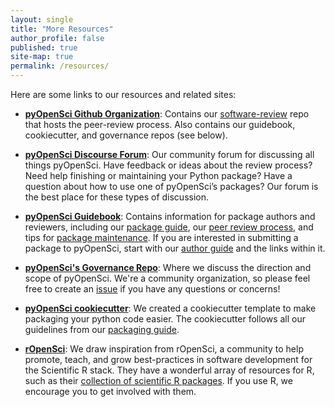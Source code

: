 ```yaml
---
layout: single
title: "More Resources"
author_profile: false
published: true
site-map: true
permalink: /resources/
---
```


Here are some links to our resources and related sites:

* [**pyOpenSci Github Organization**](https://github.com/pyOpenSci): Contains our [software-review](https://github.com/pyOpenSci/software-review) repo that hosts the peer-review process. Also contains our guidebook, cookiecutter, and governance repos (see below).

* [**pyOpenSci Discourse Forum**](https://pyopensci.discourse.group/): Our community forum for discussing all things pyOpenSci. Have feedback or ideas about the review process? Need help finishing or maintaining your Python package? Have a question about how to use one of pyOpenSci’s packages? Our forum is the best place for these types of discussion.

* [**pyOpenSci Guidebook**](https://www.pyopensci.org/contributing-guide/intro): Contains information for package authors and reviewers, including our [package guide](https://www.pyopensci.org/contributing-guide/authoring/index.html#packaging-guide), our [peer review process](https://www.pyopensci.org/contributing-guide/intro.html), and tips for [package maintenance](https://www.pyopensci.org/contributing-guide/open-source-software-peer-review/policies-guidelines.html?highlight=ownership%20maintenance#after-acceptance-package-ownership-and-maintenance). If you are interested in submitting a package to pyOpenSci, start with our [author guide](https://www.pyopensci.org/contributing-guide/authoring/index.html) and the links within it.

* [**pyOpenSci's Governance Repo**](https://github.com/pyOpenSci/governance): Where we discuss the direction and scope of pyOpenSci. We're a community organization, so please feel free to create an [issue](https://github.com/pyOpenSci/governance/issues) if you have any questions or concerns!

* [**pyOpenSci cookiecutter**](https://cookiecutter-pyopensci.readthedocs.io/en/latest/): We created a cookiecutter template to make packaging your python code easier. The cookiecutter follows all our guidelines from our [packaging guide](https://www.pyopensci.org/contributing-guide/authoring/index.html#packaging-guide).

* [**rOpenSci**](https://ropensci.org/): We draw inspiration from rOpenSci, a community to help promote, teach, and grow best-practices in software development for the Scientific R stack. They have a wonderful array of resources for R, such as their [collection of scientific R packages](https://ropensci.org/packages/). If you use R, we encourage you to get involved with them.
